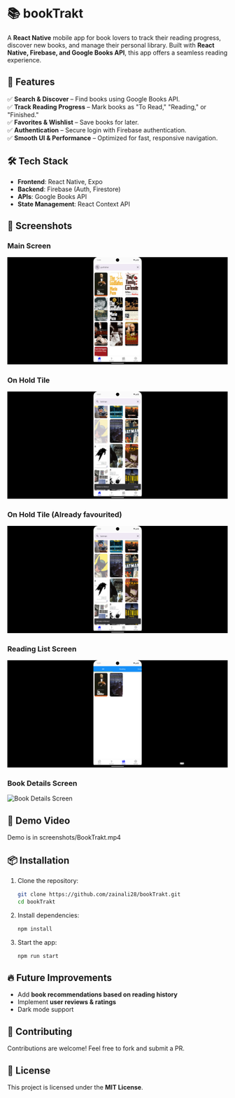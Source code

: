 # 📚 bookTrakt  

A **React Native** mobile app for book lovers to track their reading progress, discover new books, and manage their personal library. Built with **React Native, Firebase, and Google Books API**, this app offers a seamless reading experience.  

## 🚀 Features  
✅ **Search & Discover** – Find books using Google Books API.  
✅ **Track Reading Progress** – Mark books as "To Read," "Reading," or "Finished."  
✅ **Favorites & Wishlist** – Save books for later.  
✅ **Authentication** – Secure login with Firebase authentication.  
✅ **Smooth UI & Performance** – Optimized for fast, responsive navigation.  

## 🛠️ Tech Stack  
- **Frontend**: React Native, Expo  
- **Backend**: Firebase (Auth, Firestore)  
- **APIs**: Google Books API  
- **State Management**: React Context API  

## 📸 Screenshots  

### Main Screen  
![Main Screen](screenshots/book_trakt_home.png)  

### On Hold Tile  
![Login Screen](screenshots/book_trakt_bubble1.png)  

### On Hold Tile (Already favourited)  
![Register Screen](screenshots/book_trakt_bubble2.png)  

### Reading List Screen  
![Home Screen](screenshots/book_trakt_list.png)  

### Book Details Screen  
![Book Details Screen](screenshots/book_trakt_info.png)  


## 🎥 Demo Video  
Demo is in screenshots/BookTrakt.mp4 

## 📦 Installation  
1. Clone the repository:  
   ```bash  
   git clone https://github.com/zainali28/bookTrakt.git  
   cd bookTrakt  
   ```  
2. Install dependencies:  
   ```bash  
   npm install  
   ```  
3. Start the app:  
   ```bash  
   npm run start
   ```  

## 🔥 Future Improvements  
- Add **book recommendations based on reading history**  
- Implement **user reviews & ratings**  
- Dark mode support  

## 🤝 Contributing  
Contributions are welcome! Feel free to fork and submit a PR.  

## 📜 License  
This project is licensed under the **MIT License**.  
